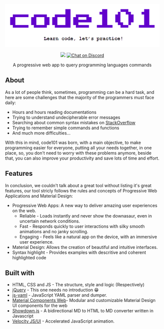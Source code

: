 <p align="center">
	<img src="res/code101-banner.png" />
</p>

<p align="center">
	<a alt="PRs Welcome">
		<img src="https://img.shields.io/badge/PRs-welcome-brightgreen.svg" />
	</a>
	<a href="https://discord.gg/Hvsz23a">
		<img src="https://img.shields.io/discord/308323056592486420.svg?logo=discord" alt="Chat on Discord">
	</a>
	<p align="center">A progressive web app to query programming languages commands</p>
</p>

## About

As a lot of people think, sometimes, programming can be a hard task, and here are some challenges that the majority of the programmers must face daily:

* Hours and hours reading documentations
* Trying to understand undecipherable error messages
* Searching about common syntax mistakes on [StackOverflow](https://stackoverflow.com)
* Trying to remember simple commands and functions
* And much more difficulties...

With this in mind, code101 was born, with a main objective, to make programming easier for everyone, putting all your needs together, in one place, so, you don't need to worry with these problems anymore, beside that, you can also improve your productivity and save lots of time and effort.

## Features

In conclusion, we couldn't talk about a great tool without listing it's great features, our tool stricly follows the rules and concepts of Progressive Web Applications and Material Design:

* Progressive Web Apps: A new way to deliver amazing user experiences on the web.
	* Reliable - Loads instantly and never show the downasaur, even in uncertain network conditions.
	* Fast - Responds quickly to user interactions with silky smooth animations and no janky scrolling.
	* Engaging - Feels like a natural app on the device, with an immersive user experience.
* Material Design: Allows the creation of beautiful and intuitive interfaces.
* Syntax highlight - Provides examples with descritive and coherent highlighted code

## Built with

* HTML, CSS and JS - The structure, style and logic (Respectively)
* [jQuery](https://github.com/jquery/jquery) - This one needs no introduction :grin:
* [js-yaml](https://github.com/nodeca/js-yaml) - JavaScript YAML parser and dumper.
* [Material Components Web](https://github.com/material-components/material-components-web)- Modular and customizable Material Design UI components for the web
* [Showdown.js](https://github.com/showdownjs/showdown) - A bidirectional MD to HTML to MD converter written in Javascript 
* [Velocity JS/UI](https://github.com/julianshapiro/velocity) - Accelerated JavaScript animation.